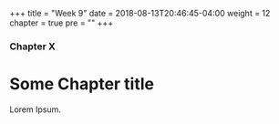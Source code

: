 +++
title = "Week 9"
date = 2018-08-13T20:46:45-04:00
weight = 12
chapter = true
pre = "<b></b>"
+++

### Chapter X

# Some Chapter title

Lorem Ipsum.